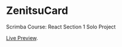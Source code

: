 # ZenitsuCard
Scrimba Course: React Section 1 Solo Project

[Live Preview](https://daedae0621.github.io/ZenitsuCard/).
